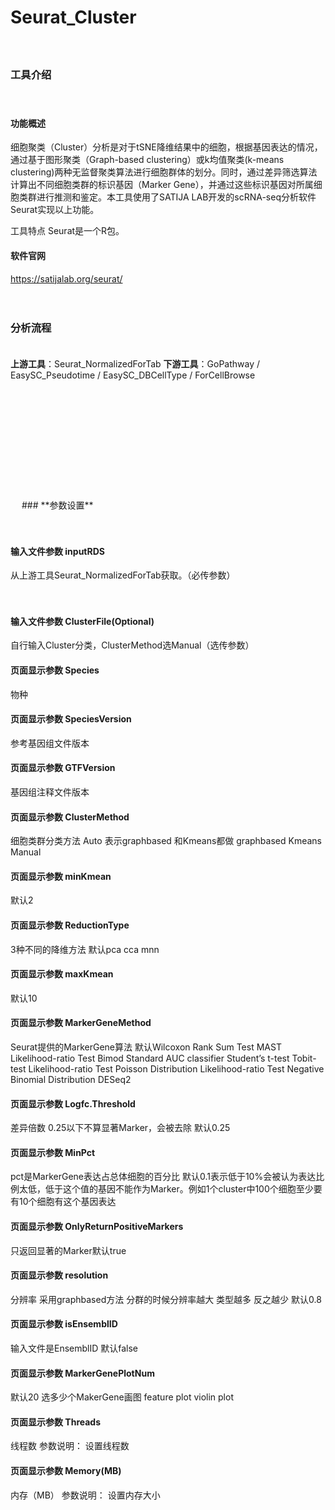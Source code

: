 # **﻿Seurat_Cluster**

　 
### **工具介绍**

　  
#### **功能概述**
细胞聚类（Cluster）分析是对于tSNE降维结果中的细胞，根据基因表达的情况，通过基于图形聚类（Graph-based clustering）或k均值聚类(k-means clustering)两种无监督聚类算法进行细胞群体的划分。同时，通过差异筛选算法计算出不同细胞类群的标识基因（Marker Gene），并通过这些标识基因对所属细胞类群进行推测和鉴定。本工具使用了SATIJA LAB开发的scRNA-seq分析软件Seurat实现以上功能。

工具特点
Seurat是一个R包。

#### **软件官网**
https://satijalab.org/seurat/

　 
### **分析流程**
　  
**上游工具**：Seurat_NormalizedForTab
**下游工具**：GoPathway / EasySC_Pseudotime / EasySC_DBCellType / ForCellBrowse

<div style="text-align:center">
<img data-src="1.png" height="175px" ></img>
</div>
　 
### **参数设置**

　  
#### **输入文件参数 inputRDS**
从上游工具Seurat_NormalizedForTab获取。（必传参数）

　  
#### **输入文件参数 ClusterFile(Optional)**
自行输入Cluster分类，ClusterMethod选Manual（选传参数）

<label id='Species'> </label>
#### **页面显示参数 Species**
物种

<label id='SpeciesVersion'> </label>
#### **页面显示参数 SpeciesVersion**
参考基因组文件版本

<label id='GTFVersion'> </label>
#### **页面显示参数 GTFVersion**
基因组注释文件版本

<label id='ClusterMethod'> </label>
#### **页面显示参数 ClusterMethod**
细胞类群分类方法
Auto 表示graphbased 和Kmeans都做
graphbased
Kmeans
Manual

<label id='minKmean'> </label>
#### **页面显示参数 minKmean**
默认2

<label id='ReductionType'> </label>
#### **页面显示参数 ReductionType**
3种不同的降维方法
默认pca
cca
mnn

<label id='maxKmean'> </label>
#### **页面显示参数 maxKmean**
默认10

<label id='MarkerGeneMethod'> </label>
#### **页面显示参数 MarkerGeneMethod**
Seurat提供的MarkerGene算法
默认Wilcoxon Rank Sum Test 
MAST
Likelihood-ratio Test Bimod
Standard AUC classifier
Student’s t-test
Tobit-test
Likelihood-ratio Test Poisson Distribution
Likelihood-ratio Test Negative Binomial Distribution
DESeq2

<label id='Logfc.Threshold'> </label>
#### **页面显示参数 Logfc.Threshold**
差异倍数 0.25以下不算显著Marker，会被去除
默认0.25

<label id='MinPct'> </label>
#### **页面显示参数 MinPct**
pct是MarkerGene表达占总体细胞的百分比 
默认0.1表示低于10%会被认为表达比例太低，低于这个值的基因不能作为Marker。例如1个cluster中100个细胞至少要有10个细胞有这个基因表达

<label id='OnlyReturnPositiveMarkers'> </label>
#### **页面显示参数 OnlyReturnPositiveMarkers**
只返回显著的Marker默认true

<label id='resolution'> </label>
#### **页面显示参数 resolution**
分辨率
采用graphbased方法 分群的时候分辨率越大 类型越多 反之越少
默认0.8

<label id='isEnsemblID'> </label>
#### **页面显示参数 isEnsemblID**
输入文件是EnsemblID 默认false

<label id='MarkerGenePlotNum'> </label>
#### **页面显示参数 MarkerGenePlotNum**
默认20
选多少个MakerGene画图  feature plot violin plot

<label id='Threads'> </label>
#### **页面显示参数 Threads**
线程数
参数说明：
设置线程数

<label id='Memory(MB)'> </label>
#### **页面显示参数 Memory(MB)**
内存（MB）
参数说明：
设置内存大小
